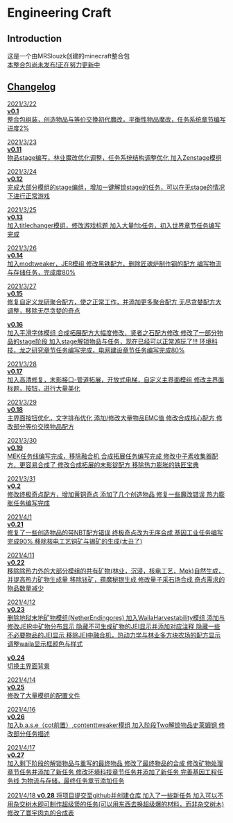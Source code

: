 Engineering Craft
==================

Introduction
------------
这是一个由MRSlouzk创建的minecraft整合包  
<u>本整合包尚未发布!正在努力更新中</n>  

Changelog
------------
2021/3/22  
**v0.1**  
整合包组装，创造物品与等价交换初代魔改，平衡性物品魔改，任务系统章节编写进度2%  

2021/3/23  
**v0.11**  
物品stage编写，林业魔改优化调整，任务系统结构调整优化
加入Zenstage模组  

2021/3/24  
**v0.12**  
完成大部分模组的stage编组，增加一键解锁stage的任务，可以在无stage的情况下进行正常游戏  

2021/3/25  
**v0.13**  
加入titlechanger模组，修改游戏标题
加入大量ftb任务，初入世界章节任务编写完成  

2021/3/26  
**v0.14**  
加入modtweaker，JER模组
修改黑铁配方，删除匠魂炉制作钢的配方
编写物流与存储任务，完成度80%  

2021/3/27  
**v0.15**  
修复自定义龙研聚合配方，使之正常工作，并添加更多聚合配方
无尽贪婪配方大调整，移除无尽贪婪的奇点

**v0.16**  
加入平滑字体模组
合成拓展配方大幅度修改，贤者之石配方修改
修改了一部分物品的stage阶段
加入stage解锁物品与任务，现在已经可以正常游玩了!!!
环境科技，龙之研究章节任务编写完成，电网建设章节任务编写完成80%

2021/3/28  
**v0.17**  
加入高清修复，末影接口-管道拓展，开放式电梯，自定义主界面模组
修改主界面标题，按钮，进行大量美化

2021/3/29  
**v0.18**  
主界面按钮优化，文字排布优化
添加/修改大量物品EMC值
修改合成核心配方
修改部分等价交换物品配方

2021/3/30  
**v0.19**  
MEK任务线编写完成，移除融合机
合成拓展任务编写完成
修改中子素收集器配方，更容易合成了
修改合成拓展的末影锭配方
移除热力膨胀的铁匠宝典

2021/3/31  
**v0.2**  
修改终极奇点配方，增加黄铜奇点
添加了几个创造物品
修复一些魔改错误
热力膨胀任务编写完成

2021/4/1  
**v0.21**  
修复了一些创造物品的带NBT配方错误
终极奇点改为无序合成
基因工业任务编写完成90%
移除核电工艺铜矿与锡矿的生成(太丑了)

2021/4/11  
**v0.22**  
移除除热力外的大部分模组的共有矿物(林业，沉浸，核电工艺，Mek)自然生成，并提高热力矿物生成量
移除铱矿，蕴魔秘银生成
修改量子采石场合成
奇点需求的物品数量减少

2021/4/12  
**v0.23**  
删除地狱末地矿物模组(NetherEndingores)
加入WailaHarvestability模组
添加与修改JEIR中矿物分布显示
隐藏不可生成矿物的JEI显示并添加对应注释
隐藏一些不必要物品的JEI显示
移除JEI中融合机，热动力学与林业多方块农场的配方显示
调整waila显示框颜色与样式

**v0.24**  
切换主界面背景

2021/4/14  
**v0.25**  
修改了大量模组的配置文件

2021/4/16  
**v0.26**  
加入b.a.s.e（cot前置）,contenttweaker模组
加入阶段Two解锁物品史莱姆钢
修改部分任务描述

2021/4/17  
**v0.27**  
加入剩下阶段的解锁物品与重写的最终物品
修改了最终物品的合成
修改矿物处理章节任务并添加了新任务
修改环境科技章节任务并添加了新任务
完善基因工程任务线
为物流与存储，最终任务章节添加任务

2021/4/18
**v0.28**
将项目提交至github并创建仓库
加入了一些新任务
加入可以不用杂交树木即可制作超级煲的任务(可以用东西去换超级爆的材料，而非杂交树木)
修改了寰宇肉丸的合成表

